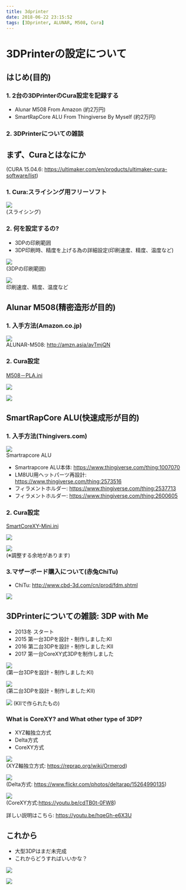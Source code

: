 ```yaml
---
title: 3dprinter
date: 2018-06-22 23:15:52
tags: [3Dprinter, ALUNAR, M508, Cura]
---
```


# 3DPrinterの設定について

## はじめ(目的)

### 1. 2台の3DPrinterのCura設定を記録する

* Alunar M508 From Amazon (約2万円)
* SmartRapCore ALU From Thingiverse By Myself (約2万円)

### 2. 3DPrinterについての雑談



## まず、Curaとはなにか
(CURA 15.04.6: https://ultimaker.com/en/products/ultimaker-cura-software/list)

### 1. Cura:スライシング用フリーソフト

![](2018-06-23-14-42-05.png)  
(スライシング)

### 2. 何を設定するの?

* 3DPの印刷範囲
* 3DP印刷時、精度を上げる為の詳細設定(印刷速度、精度、温度など)

![](2018-06-23-14-36-55.png)  
(3DPの印刷範囲)

![](2018-06-23-14-44-34.png)  
印刷速度、精度、温度など



## Alunar M508(精密造形が目的)

### 1. 入手方法(Amazon.co.jp)

![](2018-06-23-14-30-51.png)  
ALUNAR-M508: http://amzn.asia/avTmjQN

### 2. Cura設定  
[M508－PLA.ini](M508－PLA.ini)

![](2018-06-23-16-54-29.png)

![](2018-06-23-17-02-20.png)



## SmartRapCore ALU(快速成形が目的)

### 1. 入手方法(Thingivers.com)

![](2018-06-23-14-33-39.png)  
Smartrapcore ALU

* Smartrapcore ALU本体: https://www.thingiverse.com/thing:1007070
* LM8UU用ヘットパーツ再設計: https://www.thingiverse.com/thing:2573516
* フィラメントホルダー: https://www.thingiverse.com/thing:2537713
* フィラメントホルダー: https://www.thingiverse.com/thing:2600605    

### 2. Cura設定  
[SmartCoreXY-Mini.ini](SmartCoreXY-Mini.ini)

![](2018-06-23-17-01-16.png)

![](2018-06-23-17-03-11.png)  
(※調整する余地があります)

### 3.マザーボード購入について(赤兔ChiTu)

* ChiTu: http://www.cbd-3d.com/cn/prod/fdm.shtml

![](2018-06-23-17-05-47.png)


## 3DPrinterについての雑談: 3DP with Me

* 2013冬    スタート
* 2015      第一台3DPを設計・制作しました:KI
* 2016      第二台3DPを設計・制作しました:KII
* 2017      第一台CoreXY式3DPを制作しました

![](DSC00637.JPG)  
(第一台3DPを設計・制作しました:KI)

![](IMG_1119.JPG)  
(第二台3DPを設計・制作しました:KII)

![](DSC02157.JPG)
(KIIで作られたもの)

### What is CoreXY? and What other type of 3DP?

* XYZ軸独立方式
* Delta方式
* CoreXY方式

![](2018-06-23-16-13-39.png)  
(XYZ軸独立方式: https://reprap.org/wiki/Ormerod)

![](2018-06-23-16-22-35.png)  
(Delta方式: https://www.flickr.com/photos/deltarap/15264990135)

![](2018-06-23-16-29-38.png)  
(CoreXY方式:https://youtu.be/cdTB0t-0FW8)

詳しい説明はこちら: https://youtu.be/hqeGh-e6X3U


## これから

* 大型3DPはまだ未完成
* これからどうすればいいかな？

![](2018-06-23-17-20-38.png)

![](2018-06-23-17-22-01.png)
